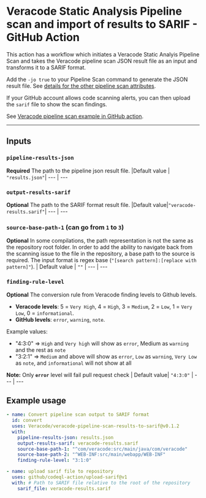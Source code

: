 # Veracode Static Analysis Pipeline scan and import of results to SARIF - GitHub Action

This action has a workflow which initiates a Veracode Static Analyis Pipeline Scan and takes the Veracode pipeline scan JSON result file as an input and transforms it to a SARIF format.

Add the `-jo true` to your Pipeline Scan command to generate the JSON result file. See [details for the other pipeline scan attributes](https://docs.veracode.com/r/r_pipeline_scan_commands).

If your GitHub account allows code scanning alerts, you can then upload the `sarif` file to show the scan findings.

See [Veracode pipeline scan example in GitHub action](https://docs.veracode.com/go/c_about_github).

---

## Inputs

### `pipeline-results-json`

**Required** The path to the pipeline json result file.
|Default value |  `"results.json"`|
--- | ---

### `output-results-sarif`

**Optional** The path to the SARIF format result file.
|Default value|`"veracode-results.sarif"`|
--- | ---

### `source-base-path-1` (can go from `1` to `3`)

**Optional** In some compilations, the path representation is not the same as the repository root folder. In order to add the ability to navigate back from the scanning issue to the file in the repository, a base path to the source is required. The input format is regex base (`"[search pattern]:[replace with pattern]"`).
| Default value | `""` |
--- | ---

### `finding-rule-level`

**Optional** The conversion rule from Veracode finding levels to Github levels.

- **Veracode levels**: 5 = `Very High`, 4 = `High`, 3 = `Medium`, 2 = `Low`, 1 = `Very Low`, 0 = `informational`.
- **GitHub levels**: `error`, `warning`, `note`.  

Example values:

- "4:3:0" => `High` and `Very high` will show as `error`, Medium as `warning` and the rest as `note`
- "3:2:1" => `Medium` and above will show as `error`, `Low` as `warning`, `Very Low` as `note`, and `informational` will not show at all

**Note:**  Only **`error`** level will fail pull request check
| Default value| `"4:3:0"` |
--- | ---

## Example usage

```yaml
- name: Convert pipeline scan output to SARIF format
  id: convert
  uses: Veracode/veracode-pipeline-scan-results-to-sarif@v0.1.2
  with:
    pipeline-results-json: results.json
    output-results-sarif: veracode-results.sarif
    source-base-path-1: "^com/veracode:src/main/java/com/veracode"
    source-base-path-2: "^WEB-INF:src/main/webapp/WEB-INF"
    finding-rule-level: "3:1:0"

- name: upload sarif file to repository
  uses: github/codeql-action/upload-sarif@v1
  with: # Path to SARIF file relative to the root of the repository
    sarif_file: veracode-results.sarif
 ```

